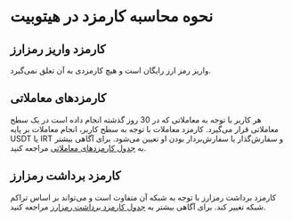 # نحوه محاسبه کارمزد در هیتوبیت


## کارمزد واریز رمزارز

واریز رمز ارز رایگان است و هیچ کارمزدی به آن تعلق نمی‌گیرد.

## کارمزدهای معاملاتی
هر کاربر با توجه به معاملاتی که در 30 روز گذشته انجام داده است در یک سطح معاملاتی قرار می‌گیرد. کارمزد معاملات با توجه به سطح کاربر، انجام معاملات بر پایه USDT یا IRT و سفارش‌گذار یا سفارش‌بردار بودن او تعیین می‌شود. برای آگاهی بیشتر به [جدول کارمزدهای معاملاتی](https://hitobit.com/fa/fee/trading/) مراجعه کنید.
	
## کارمزد برداشت رمزارز
کارمزد برداشت رمزارز با توجه به شبکه آن متفاوت است و می‌تواند بر اساس تراکم شبکه تغییر کند. برای آگاهی بیشتر به [جدول کارمزد برداشت رمزارز](https://hitobit.com/fa/fee/deposit/) مراجعه کنید.


